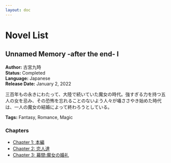 ```yaml
---
layout: doc
---
```


# Novel List

## Unnamed Memory -after the end- I

**Author:** 古宮九時  
**Status:** Completed  
**Language:** Japanese  
**Release Date:** January 2, 2022

三百年もの永きにわたって、大陸で続いていた魔女の時代。強すぎる力を持つ五人の女を忌み、その恐怖を忘れることのないよう人々が囁ささやき始めた時代は、一人の魔女の結婚によって終わろうとしている。

**Tags:** Fantasy, Romance, Magic

### Chapters

- [Chapter 1: 本編](/novel/unnamed-memory-after-the-end/chapter-001)
- [Chapter 2: 恋人達](/novel/unnamed-memory-after-the-end/chapter-002)
- [Chapter 3: 幕間:魔女の婚礼](/novel/unnamed-memory-after-the-end/chapter-003)
